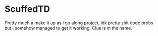 # ScuffedTD
Pretty much a make it up as i go along project, idk pretty shit code probs but I somehow managed to get it working. Clue is in the name.
